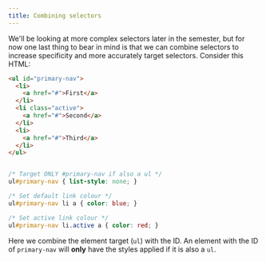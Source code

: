 ```yaml
---
title: Combining selectors
---
```


<div class="panels">
<div>

We'll be looking at more complex selectors later in the semester, but for now one last thing to bear in mind is that we can combine selectors to increase specificity and more accurately target selectors. Consider this HTML:

```html
<ul id="primary-nav">
  <li>
    <a href="#">First</a>
  </li>
  <li class="active">
    <a href="#">Second</a>
  </li>
  <li>
    <a href="#">Third</a>
  </li>
</ul>
```

</div>
<div>

```css

/* Target ONLY #primary-nav if also a ul */
ul#primary-nav { list-style: none; }

/* Set default link colour */
ul#primary-nav li a { color: blue; }

/* Set active link colour */
ul#primary-nav li.active a { color: red; }
```

Here we combine the element target (`ul`) with the ID. An element with the ID of `primary-nav` will **only** have the styles applied if it is also a `ul`.


</div>
</div>
